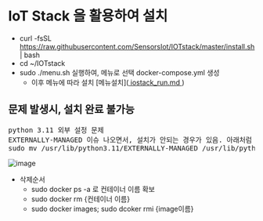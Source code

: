 
# IoT Stack 을 활용하여 설치

- curl -fsSL https://raw.githubusercontent.com/SensorsIot/IOTstack/master/install.sh | bash
- cd ~/IOTstack
- sudo ./menu.sh 실행하여, 메뉴로 선택 docker-compose.yml 생성 
  - 이후 메뉴에 따라 설치 [메뉴설치](<a href target=_blank > iostack_run.md </a>) 

## 문제 발생시, 설치 완료 불가능
<pre>
python 3.11 외부 설정 문제
EXTERNALLY-MANAGED 이슈 나오면서, 설치가 안되는 경우가 있음. 아래처럼 변경하였음 (3.11은 버전에 따라 변경될 수 있음)
sudo mv /usr/lib/python3.11/EXTERNALLY-MANAGED /usr/lib/python3.11/EXTERNALLY-MANAGED_OLD
</pre>


![image](https://github.com/user-attachments/assets/34ba078a-3234-4194-9fb0-62cf26b57493)


- 삭제순서
  - sudo docker ps -a 로 컨테이너 이름 확보
  - sudo docker rm {컨테이너 이름} 
  - sudo docker images; sudo dcoker rmi {image이름}
